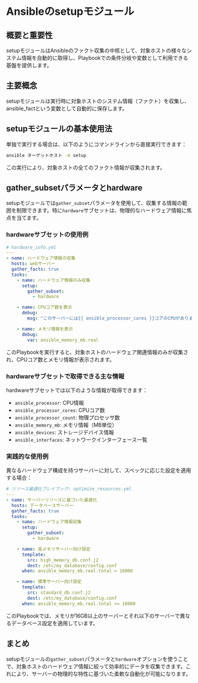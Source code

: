 # Ansibleのsetupモジュール

## 概要と重要性
setupモジュールはAnsibleのファクト収集の中核として、対象ホストの様々なシステム情報を自動的に取得し、Playbookでの条件分岐や変数として利用できる基盤を提供します。

## 主要概念
setupモジュールは実行時に対象ホストのシステム情報（ファクト）を収集し、ansible_factという変数として自動的に保存します。

## setupモジュールの基本使用法

単独で実行する場合は、以下のようにコマンドラインから直接実行できます：

```bash
ansible ターゲットホスト -m setup
```

この実行により、対象ホストの全てのファクト情報が収集されます。

## gather_subsetパラメータとhardware

setupモジュールでは`gather_subset`パラメータを使用して、収集する情報の範囲を制限できます。特に`hardware`サブセットは、物理的なハードウェア情報に焦点を当てます。

### hardwareサブセットの使用例

```yaml
# hardware_info.yml
---
- name: ハードウェア情報の収集
  hosts: webサーバー
  gather_facts: true
  tasks:
    - name: ハードウェア情報のみ収集
      setup:
        gather_subset:
          - hardware

    - name: CPUコア数を表示
      debug:
        msg: "このサーバーには{{ ansible_processor_cores }}コアのCPUがあります"

    - name: メモリ情報を表示
      debug:
        var: ansible_memory_mb.real
```

このPlaybookを実行すると、対象ホストのハードウェア関連情報のみが収集され、CPUコア数とメモリ情報が表示されます。

### hardwareサブセットで取得できる主な情報

hardwareサブセットでは以下のような情報が取得できます：

- `ansible_processor`: CPU情報
- `ansible_processor_cores`: CPUコア数
- `ansible_processor_count`: 物理プロセッサ数
- `ansible_memory_mb`: メモリ情報（MB単位）
- `ansible_devices`: ストレージデバイス情報
- `ansible_interfaces`: ネットワークインターフェース一覧

### 実践的な使用例

異なるハードウェア構成を持つサーバーに対して、スペックに応じた設定を適用する場合：

```yaml
# リソース最適化プレイブック: optimize_resources.yml
---
- name: サーバーリソースに基づいた最適化
  hosts: データベースサーバー
  gather_facts: true
  tasks:
    - name: ハードウェア情報収集
      setup:
        gather_subset:
          - hardware

    - name: 高メモリサーバー向け設定
      template:
        src: high_memory_db.conf.j2
        dest: /etc/my_database/config.conf
      when: ansible_memory_mb.real.total > 16000

    - name: 標準サーバー向け設定
      template:
        src: standard_db.conf.j2
        dest: /etc/my_database/config.conf
      when: ansible_memory_mb.real.total <= 16000
```

このPlaybookでは、メモリが16GB以上のサーバーとそれ以下のサーバーで異なるデータベース設定を適用しています。

## まとめ

setupモジュールの`gather_subset`パラメータと`hardware`オプションを使うことで、対象ホストのハードウェア情報に絞って効率的にデータを収集できます。これにより、サーバーの物理的な特性に基づいた柔軟な自動化が可能になります。
